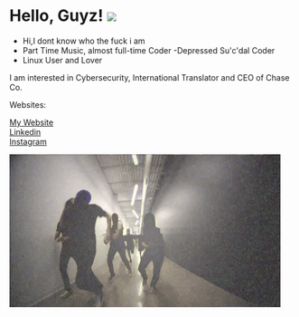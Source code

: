 <!DOCTYPE html>


<html>

<head>
  
# Hello, Guyz! <img src="https://raw.githubusercontent.com/MartinHeinz/MartinHeinz/master/wave.gif" width="30px">
<head>

<body>

- Hi,I dont know who the fuck i am
- Part Time Music, almost full-time Coder
-Depressed Su'c'dal Coder
- Linux User and Lover
  
<p>I am interested in Cybersecurity, International Translator and CEO of Chase Co.<p>

  <p>Websites:<br><p>
   <a href="http://thatzme.rf.gd/">My Website<a> <br>
  <a href="https://www.linkedin.com/in/hamza-efe-%C5%9F-018178213/">Linkedin<a><br> 
    <a href="https://www.instagram.com/the_hamis.ja/">Instagram<a><br>
      
[![MacallanTheRoot header](https://raw.githubusercontent.com/MacallanTheRoot/MacallanTheRoot/main/assets/niggaz.gif)](https://thatzme.rf.gd)<html>
